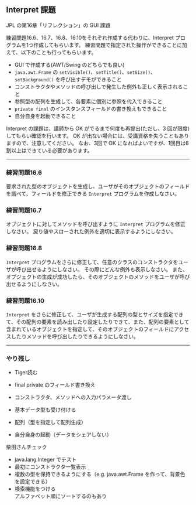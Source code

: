 ## Interpret 課題

JPL の第16章「リフレクション」の GUI 課題

練習問題16.6、16.7、16.8、16.10をそれぞれ作成する代わりに、Interpret プログラムを1つ作成してもらいます。
練習問題で指定された操作ができることに加えて、以下のことも行ってもらいます。

* GUI で作成する(AWT/Swing のどちらでも良い)
* `java.awt.Frame` の `setVisible()`、`setTitle()`、`setSize()`、`setBackground()` を呼び出すデモができること
* コンストラクタやメソッドの呼び出しで発生した例外も正しく表示されること
* 参照型の配列を生成して、各要素に個別に参照を代入できること
* `private final` のインスタンスフィールドの書き換えもできること
* 自分自身を起動できること

Interpret の課題は、講師から OK がでるまで何度も再提出(ただし、3 回が限度)してもらい確認を行います。
OK が出ない場合には、受講資格を失うこともありますので、注意してください。
なお、3回で OK になればよいですが、1回目は6割以上はできている必要があります。

---

### 練習問題16.6

要求された型のオブジェクトを生成し、ユーザがそのオブジェクトのフィールドを調べて、フィールドを修正できる `Interpret` プログラムを作成しなさい。

### 練習問題16.7

オブジェクトに対してメソッドを呼び出すように `Interpret` プログラムを修正しなさい。
戻り値やスローされた例外を適切に表示するようにしなさい。

### 練習問題16.8

`Interpret` プログラムをさらに修正して、任意のクラスのコンストラクタをユーザが呼び出せるようにしなさい。
その際にどんな例外も表示しなさい。
また、オブジェクトの生成が成功したら、そのオブジェクトのメソッドをユーザが呼び出せるようにしなさい。

### 練習問題16.10

`Interpret` をさらに修正して、ユーザが生成する配列の型とサイズを指定できて、その配列の要素を読み出したり設定したりできて、また、配列の要素として含まれているオブジェクトを指定して、そのオブジェクトのフィールドにアクセスしたりメソッドを呼び出したりできるようにしなさい。

-----

### やり残し
* Tiger読む

* final private のフィールド書き換え
* コンストラクタ、メソッドへの入力パラメータ渡し
* 基本データ型も受け付ける
* 配列（型を指定して配列生成）
* 自分自身の起動（データをシェアしない）

柴田さんチェック
* java.lang.Integer でテスト
* 最初にコンストラクタ一覧表示
* 複数の型を保持できるようにする（e.g. java.awt.Frame を作って、背景色を設定できる）
* 検索機能をつける  
アルファベット順にソートするのもあり

